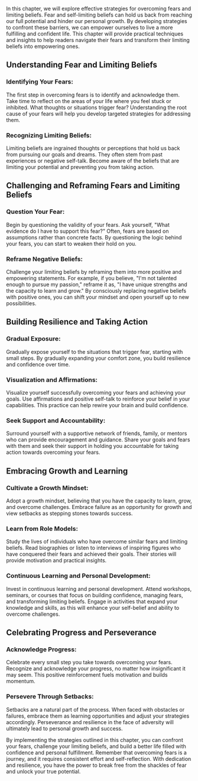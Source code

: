 
In this chapter, we will explore effective strategies for overcoming fears and limiting beliefs. Fear and self-limiting beliefs can hold us back from reaching our full potential and hinder our personal growth. By developing strategies to confront these barriers, we can empower ourselves to live a more fulfilling and confident life. This chapter will provide practical techniques and insights to help readers navigate their fears and transform their limiting beliefs into empowering ones.

Understanding Fear and Limiting Beliefs
---------------------------------------

### Identifying Your Fears:

The first step in overcoming fears is to identify and acknowledge them. Take time to reflect on the areas of your life where you feel stuck or inhibited. What thoughts or situations trigger fear? Understanding the root cause of your fears will help you develop targeted strategies for addressing them.

### Recognizing Limiting Beliefs:

Limiting beliefs are ingrained thoughts or perceptions that hold us back from pursuing our goals and dreams. They often stem from past experiences or negative self-talk. Become aware of the beliefs that are limiting your potential and preventing you from taking action.

Challenging and Reframing Fears and Limiting Beliefs
----------------------------------------------------

### Question Your Fear:

Begin by questioning the validity of your fears. Ask yourself, "What evidence do I have to support this fear?" Often, fears are based on assumptions rather than concrete facts. By questioning the logic behind your fears, you can start to weaken their hold on you.

### Reframe Negative Beliefs:

Challenge your limiting beliefs by reframing them into more positive and empowering statements. For example, if you believe, "I'm not talented enough to pursue my passion," reframe it as, "I have unique strengths and the capacity to learn and grow." By consciously replacing negative beliefs with positive ones, you can shift your mindset and open yourself up to new possibilities.

Building Resilience and Taking Action
-------------------------------------

### Gradual Exposure:

Gradually expose yourself to the situations that trigger fear, starting with small steps. By gradually expanding your comfort zone, you build resilience and confidence over time.

### Visualization and Affirmations:

Visualize yourself successfully overcoming your fears and achieving your goals. Use affirmations and positive self-talk to reinforce your belief in your capabilities. This practice can help rewire your brain and build confidence.

### Seek Support and Accountability:

Surround yourself with a supportive network of friends, family, or mentors who can provide encouragement and guidance. Share your goals and fears with them and seek their support in holding you accountable for taking action towards overcoming your fears.

Embracing Growth and Learning
-----------------------------

### Cultivate a Growth Mindset:

Adopt a growth mindset, believing that you have the capacity to learn, grow, and overcome challenges. Embrace failure as an opportunity for growth and view setbacks as stepping stones towards success.

### Learn from Role Models:

Study the lives of individuals who have overcome similar fears and limiting beliefs. Read biographies or listen to interviews of inspiring figures who have conquered their fears and achieved their goals. Their stories will provide motivation and practical insights.

### Continuous Learning and Personal Development:

Invest in continuous learning and personal development. Attend workshops, seminars, or courses that focus on building confidence, managing fears, and transforming limiting beliefs. Engage in activities that expand your knowledge and skills, as this will enhance your self-belief and ability to overcome challenges.

Celebrating Progress and Perseverance
-------------------------------------

### Acknowledge Progress:

Celebrate every small step you take towards overcoming your fears. Recognize and acknowledge your progress, no matter how insignificant it may seem. This positive reinforcement fuels motivation and builds momentum.

### Persevere Through Setbacks:

Setbacks are a natural part of the process. When faced with obstacles or failures, embrace them as learning opportunities and adjust your strategies accordingly. Perseverance and resilience in the face of adversity will ultimately lead to personal growth and success.

By implementing the strategies outlined in this chapter, you can confront your fears, challenge your limiting beliefs, and build a better life filled with confidence and personal fulfillment. Remember that overcoming fears is a journey, and it requires consistent effort and self-reflection. With dedication and resilience, you have the power to break free from the shackles of fear and unlock your true potential.

